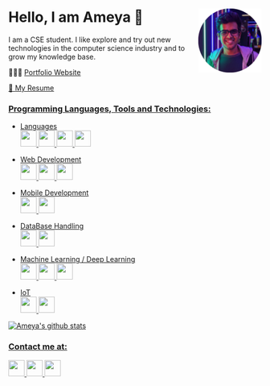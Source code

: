 # Hello, I am Ameya 👻 <img align="right" width="25%" height="25%" src="ameya.jpg">

I am a CSE student. I like explore and try out new technologies in the computer science industry and to grow my knowledge base.

<p> 👨🏻‍💻 <a href="https://ameyak17.github.io/Portfolio/"> Portfolio Website </p>

<p> 📄 <a href="https://drive.google.com/file/d/1s0rPfPFXW_gT7ShimXn89o2OA5Wsw9s4/view"> My Resume </p>

### Programming Languages, Tools and Technologies:
 - Languages </br>
    <img height="32" width="32" src="https://devicons.github.io/devicon/devicon.git/icons/c/c-original.svg"> <img height="32" width="32" src="https://devicons.github.io/devicon/devicon.git/icons/cplusplus/cplusplus-original.svg"> <img height="32" width="32" src="https://devicons.github.io/devicon/devicon.git/icons/javascript/javascript-original.svg"> <img height="32" width="32" src="https://devicons.github.io/devicon/devicon.git/icons/python/python-original.svg">

- Web Development </br>
    <img height="32" width="32" src="https://devicons.github.io/devicon/devicon.git/icons/html5/html5-original-wordmark.svg"> <img height="32" width="32" src="https://devicons.github.io/devicon/devicon.git/icons/css3/css3-original-wordmark.svg"> <img height="32" width="32" src="https://devicons.github.io/devicon/devicon.git/icons/django/django-original.svg">

- Mobile Development </br>
    <img height="32" width="32" src="https://www.vectorlogo.zone/logos/flutterio/flutterio-icon.svg"> <img height="32" width="32" src="https://www.vectorlogo.zone/logos/android/android-official.svg">

- DataBase Handling </br>
    <img height="32" width="32" src="https://devicons.github.io/devicon/devicon.git/icons/mongodb/mongodb-original-wordmark.svg"> <img height="32" width="32" src="https://devicons.github.io/devicon/devicon.git/icons/mysql/mysql-original-wordmark.svg">

- Machine Learning / Deep Learning </br>
     <img height="32" width="32" src="https://www.vectorlogo.zone/logos/tensorflow/tensorflow-icon.svg"> <img height="32" width="32" src="https://www.vectorlogo.zone/logos/pytorch/pytorch-icon.svg"> <img height="32" width="32" src="https://simpleicons.org/icons/keras.svg">

- IoT </br>
       <img height="32" width="32" src="https://www.vectorlogo.zone/logos/raspberrypi/raspberrypi-icon.svg"> <img height="32" width="32" src="https://www.vectorlogo.zone/logos/arduino/arduino-icon.svg"> 
       
![Ameya's github stats](https://github-readme-stats.vercel.app/api?username=AmeyaK17&theme=vue&show_icons=true)

### Contact me at:
<a href="https://www.linkedin.com/in/ameyakale/" > <img height="32" width="32" src="https://www.vectorlogo.zone/logos/linkedin/linkedin-icon.svg"> <a href="mailto:ameya.k.kale@gmail.com" > <img height="32" width="32" src="https://www.vectorlogo.zone/logos/gmail/gmail-tile.svg"> <a href="https://api.whatsapp.com/send?phone=+919284385789"> <img height="32" width="32" src="https://www.vectorlogo.zone/logos/whatsapp/whatsapp-tile.svg"> 
 
